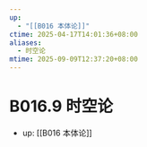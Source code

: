 ```yaml
---
up:
  - "[[B016 本体论]]"
ctime: 2025-04-17T14:01:36+08:00
aliases:
  - 时空论
mtime: 2025-09-09T12:37:20+08:00
---
```


# B016.9 时空论

- up: [[B016 本体论]]
